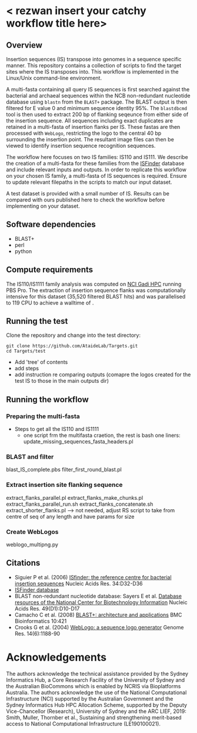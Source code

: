 # < rezwan insert your catchy workflow title here>

## Overview 

Insertion sequences (IS) transpose into genomes in a sequence specific manner. This repository contains a collection of scripts to find the target sites where the IS transposes into. This workflow is implemented in the Linux/Unix command-line environment.

A multi-fasta containing all query IS sequences is first searched against the bacterial and archaeal sequences within the NCB non-redundant nucleotide database using `blastn` from the `BLAST+` package. The BLAST output is then filtered for E value 0 and minimum sequence identity 95%. The `blastdbcmd` tool is then used to extract 200 bp of flanking seqeunce from either side of the insertion sequence. All sequences including exact duplicates are retained in a multi-fasta of insertion flanks per IS. These fastas are then processed with `WebLogo`, restricting the logo to the central 40 bp surrounding the insertion point. The resultant image files can then be viewed to identify insertion sequence recognition sequences.

The workflow here focuses on two IS families: IS110 and IS111. We describe the creation of a multi-fasta for these families from the [ISFinder](https://isfinder.biotoul.fr/) database and include relevant inputs and outputs. In order to replicate this workflow on your chosen IS family, a multi-fasta of IS sequences is required. Ensure to update relevant filepaths in the scripts to match our input dataset.  

A test dataset is provided with a small number of IS. Results can be compared with ours published here to check the workflow before implementing on your dataset. 



## Software dependencies
- BLAST+
- perl
- python



## Compute requirements
The IS110/IS1111 family analysis was computed on [NCI Gadi HPC](https://nci.org.au/our-systems/hpc-systems) running PBS Pro. The extraction of insertion sequence flanks was computationally intensive for this dataset (35,520 filtered BLAST hits) and was parallelised to 119 CPU to achieve a walltime of <N>. 



## Running the test

Clone the repository and change into the test directory:
```
git clone https://github.com/AtaideLab/Targets.git
cd Targets/test
```

-  Add 'tree' of contents
- add steps
- add instruction re comparing outputs (comapre the logos created for the test IS to those in the main outputs dir)



## Running the workflow

### Preparing the multi-fasta
- Steps to get all the IS110 and IS1111
    - one script frm the multifasta craetion, the rest is bash one liners: update_missing_sequences_fasta_headers.pl

### BLAST and filter    
blast_IS_complete.pbs 
filter_first_round_blast.pl

### Extract insertion site flanking sequence
extract_flanks_parallel.pl 
extract_flanks_make_chunks.pl  
extract_flanks_parallel_run.sh 
extract_flanks_concatenate.sh
extract_shorter_flanks.pl --> not needed, adjust RS script to take from centre of seq of any length and have params for size

### Create WebLogos
weblogo_multipng.py



## Citations
- Siguier P et al. (2006) [ISfinder: the reference centre for bacterial insertion sequences](https://pubmed.ncbi.nlm.nih.gov/16381877/) Nucleic Acids Res. 34:D32-D36
- [ISFinder database](http://www-is.biotoul.fr)
- BLAST non-redundant nucleotide database: Sayers E et al. [Database resources of the National Center for Biotechnology Information](https://pubmed.ncbi.nlm.nih.gov/33095870/) Nucleic Acids Res. 49(D1):D10-D17
- Camacho C et al. (2008) [BLAST+: architecture and applications](https://pubmed.ncbi.nlm.nih.gov/20003500/) BMC Bioinformatics 10:421
- Crooks G et al. (2004) [WebLogo: a sequence logo generator](https://pubmed.ncbi.nlm.nih.gov/15173120/) Genome Res. 14(6):1188-90



# Acknowledgements
The authors acknowledge the technical assistance provided by the Sydney Informatics Hub, a Core Research Facility of the University of Sydney and the Australian BioCommons which is enabled by NCRIS via Bioplatforms Australia. The authors acknowledge the use of the National Computational Infrastructure (NCI) supported by the Australian Government and the Sydney Informatics Hub HPC Allocation Scheme, supported by the Deputy Vice-Chancellor (Research), University of Sydney and the ARC LIEF, 2019: Smith, Muller, Thornber et al., Sustaining and strengthening merit-based access to National Computational Infrastructure (LE190100021).


